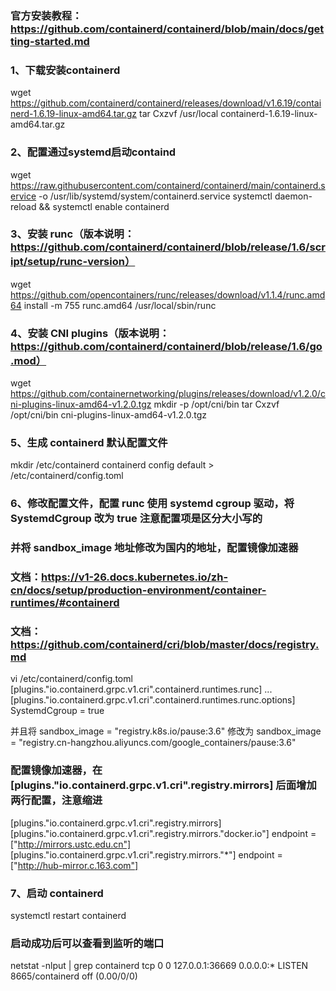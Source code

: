 ### 官方安装教程：https://github.com/containerd/containerd/blob/main/docs/getting-started.md

### 1、下载安装containerd
wget https://github.com/containerd/containerd/releases/download/v1.6.19/containerd-1.6.19-linux-amd64.tar.gz
tar Cxzvf /usr/local containerd-1.6.19-linux-amd64.tar.gz

### 2、配置通过systemd启动containd
wget https://raw.githubusercontent.com/containerd/containerd/main/containerd.service -o /usr/lib/systemd/system/containerd.service
systemctl daemon-reload && systemctl enable containerd

### 3、安装 runc（版本说明：https://github.com/containerd/containerd/blob/release/1.6/script/setup/runc-version）
wget https://github.com/opencontainers/runc/releases/download/v1.1.4/runc.amd64
install -m 755 runc.amd64 /usr/local/sbin/runc

### 4、安装 CNI plugins（版本说明：https://github.com/containerd/containerd/blob/release/1.6/go.mod）
wget https://github.com/containernetworking/plugins/releases/download/v1.2.0/cni-plugins-linux-amd64-v1.2.0.tgz
mkdir -p /opt/cni/bin
tar Cxzvf /opt/cni/bin cni-plugins-linux-amd64-v1.2.0.tgz

### 5、生成 containerd 默认配置文件
mkdir /etc/containerd
containerd config default > /etc/containerd/config.toml

### 6、修改配置文件，配置 runc 使用 systemd cgroup 驱动，将 SystemdCgroup 改为 true 注意配置项是区分大小写的
### 并将 sandbox_image 地址修改为国内的地址，配置镜像加速器
### 文档：https://v1-26.docs.kubernetes.io/zh-cn/docs/setup/production-environment/container-runtimes/#containerd
### 文档：https://github.com/containerd/cri/blob/master/docs/registry.md
vi /etc/containerd/config.toml
[plugins."io.containerd.grpc.v1.cri".containerd.runtimes.runc]
  ...
  [plugins."io.containerd.grpc.v1.cri".containerd.runtimes.runc.options]
    SystemdCgroup = true

并且将 sandbox_image = "registry.k8s.io/pause:3.6"
修改为 sandbox_image = "registry.cn-hangzhou.aliyuncs.com/google_containers/pause:3.6"

### 配置镜像加速器，在 [plugins."io.containerd.grpc.v1.cri".registry.mirrors] 后面增加两行配置，注意缩进
[plugins."io.containerd.grpc.v1.cri".registry.mirrors]
  [plugins."io.containerd.grpc.v1.cri".registry.mirrors."docker.io"]
    endpoint = ["http://mirrors.ustc.edu.cn"]
  [plugins."io.containerd.grpc.v1.cri".registry.mirrors."*"]
    endpoint = ["http://hub-mirror.c.163.com"]

### 7、启动 containerd
systemctl restart containerd

### 启动成功后可以查看到监听的端口
netstat -nlput | grep containerd
tcp        0      0 127.0.0.1:36669         0.0.0.0:*               LISTEN      8665/containerd      off (0.00/0/0)
